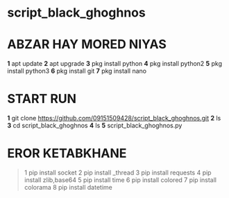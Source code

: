 # script_black_ghoghnos

# ABZAR HAY MORED NIYAS

**1** apt update
**2** apt upgrade
**3** pkg install python
**4** pkg install python2
**5** pkg install python3
**6** pkg install git
**7** pkg install nano

# START RUN

__1__ git clone https://github.com/09151509428/script_black_ghoghnos.git
__2__ ls
__3__ cd script_black_ghoghnos
__4__ ls
__5__ script_black_ghoghnos.py

# EROR KETABKHANE
>1 pip install socket
>2 pip install _thread
>3 pip install requests
>4 pip install zlib,base64
>5 pip install time
>6 pip install colored
>7 pip install colorama
>8 pip install datetime
